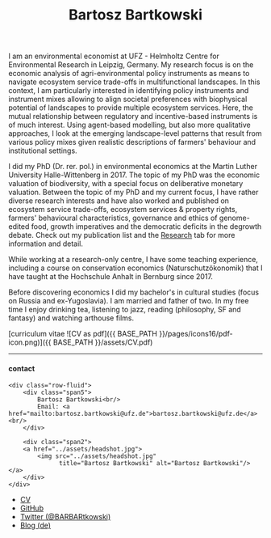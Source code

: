 ﻿---
layout: frontpage
title: Bartosz Bartkowski
description: Bartosz Bartkowski is an environmental economist at UFZ - Helmholtz Centre for Environmental Research.
keywords: environmental economics, agri-environmental policy, soil governance, ecological economics
---

I am an environmental economist at UFZ - Helmholtz Centre for Environmental Research in Leipzig, Germany. My research focus is on the economic analysis of agri-environmental policy instruments as means to navigate ecosystem service trade-offs in multifunctional landscapes. In this context, I am particularly interested in identifying policy instruments and instrument mixes allowing to align societal preferences with biophysical potential of landscapes to provide multiple ecosystem services. Here, the mutual relationship between regulatory and incentive-based instruments is of much interest. Using agent-based modelling, but also more qualitative approaches, I look at the emerging landscape-level patterns that result from various policy mixes given realistic descriptions of farmers' behaviour and institutional settings.

I did my PhD (Dr. rer. pol.) in environmental economics at the Martin Luther University Halle-Wittenberg in 2017. The topic of my PhD was the economic valuation of biodiversity, with a special focus on deliberative monetary valuation. Between the topic of my PhD and my current focus, I have rather diverse research interests and have also worked and published on ecosystem service trade-offs, ecosystem services & property rights, farmers' behavioural characteristics, governance and ethics of genome-edited food, growth imperatives and the democratic deficits in the degrowth debate. Check out my publication list and the <a href="https://bartoszbartk.com/pages/research.html">Research</a> tab for more information and detail.

While working at a research-only centre, I have some teaching experience, including a course on conservation economics (Naturschutzökonomik) that I have taught at the Hochschule Anhalt in Bernburg since 2017.

Before discovering economics I did my bachelor's in cultural studies (focus on Russia and ex-Yugoslavia). I am married and father of two. In my free time I enjoy drinking tea, listening to jazz, reading (philosophy, SF and fantasy) and watching arthouse films.

[curriculum vitae ![CV as pdf]({{ BASE_PATH }}/pages/icons16/pdf-icon.png)]({{ BASE_PATH }}/assets/CV.pdf)<br/>


---


<div class="container">
<h4><a name="contact"></a>contact</h4>

    <div class="row-fluid">
        <div class="span5">
            Bartosz Bartkowski<br/>
            Email: <a href="mailto:bartosz.bartkowski@ufz.de">bartosz.bartkowski@ufz.de</a><br/>
        </div>

        <div class="span2">
        <a href="../assets/headshot.jpg">
            <img src="../assets/headshot.jpg"
                  title="Bartosz Bartkowski" alt="Bartosz Bartkowski"/></a>
        </div>
    </div>
</div>

<div class="navbar">
  <div class="navbar-inner">
      <ul class="nav">
          <li><a href="{{ BASE_PATH }}/assets/CV.pdf">CV</a></li>
          <li><a href="https://github.com/BartoszBartk">GitHub</a></li>
          <li><a href="https://twitter.com/BARBARtkowski">Twitter (@BARBARtkowski)</a></li>
		  <li><a href="https://skeptischeoekonomie.net">Blog (de)</a></li>
      </ul>
  </div>
</div>